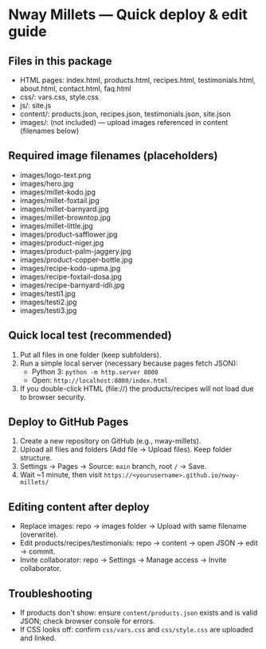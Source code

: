 # Nway Millets — Quick deploy & edit guide

## Files in this package
- HTML pages: index.html, products.html, recipes.html, testimonials.html, about.html, contact.html, faq.html
- css/: vars.css, style.css
- js/: site.js
- content/: products.json, recipes.json, testimonials.json, site.json
- images/: (not included) — upload images referenced in content (filenames below)

## Required image filenames (placeholders)
- images/logo-text.png
- images/hero.jpg
- images/millet-kodo.jpg
- images/millet-foxtail.jpg
- images/millet-barnyard.jpg
- images/millet-browntop.jpg
- images/millet-little.jpg
- images/product-safflower.jpg
- images/product-niger.jpg
- images/product-palm-jaggery.jpg
- images/product-copper-bottle.jpg
- images/recipe-kodo-upma.jpg
- images/recipe-foxtail-dosa.jpg
- images/recipe-barnyard-idli.jpg
- images/testi1.jpg
- images/testi2.jpg
- images/testi3.jpg

## Quick local test (recommended)
1. Put all files in one folder (keep subfolders).
2. Run a simple local server (necessary because pages fetch JSON):
   - Python 3: `python -m http.server 8000`
   - Open: `http://localhost:8000/index.html`
3. If you double-click HTML (file://) the products/recipes will not load due to browser security.

## Deploy to GitHub Pages
1. Create a new repository on GitHub (e.g., nway-millets).
2. Upload all files and folders (Add file → Upload files). Keep folder structure.
3. Settings → Pages → Source: `main` branch, root `/` → Save.
4. Wait ~1 minute, then visit `https://<yourusername>.github.io/nway-millets/`

## Editing content after deploy
- Replace images: repo → images folder → Upload with same filename (overwrite).
- Edit products/recipes/testimonials: repo → content → open JSON → edit → commit.
- Invite collaborator: repo → Settings → Manage access → Invite collaborator.

## Troubleshooting
- If products don't show: ensure `content/products.json` exists and is valid JSON; check browser console for errors.
- If CSS looks off: confirm `css/vars.css` and `css/style.css` are uploaded and linked.
